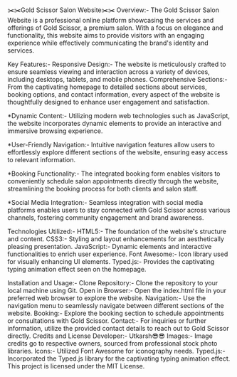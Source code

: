 ✂️✂️Gold Scissor Salon Website✂️✂️
Overview:-
The Gold Scissor Salon Website is a professional online platform showcasing the services and offerings of Gold Scissor, a premium salon. With a focus on elegance and functionality, 
this website aims to provide visitors with an engaging experience while effectively communicating the brand's identity and services.

Key Features:-
Responsive Design:- The website is meticulously crafted to ensure seamless viewing and interaction across a variety of devices, including desktops, tablets, and mobile phones.
Comprehensive Sections:- From the captivating homepage to detailed sections about services, booking options, and contact information, every aspect of the website 
is thoughtfully designed to enhance user engagement and satisfaction.

*Dynamic Content:- Utilizing modern web technologies such as JavaScript, the website incorporates dynamic elements to provide an interactive and immersive browsing experience.

*User-Friendly Navigation:- Intuitive navigation features allow users to effortlessly explore different sections of the website, ensuring easy access to relevant information.

*Booking Functionality:- The integrated booking form enables visitors to conveniently schedule salon appointments directly through the website, streamlining the booking process for both clients and salon staff.

*Social Media Integration:- Seamless integration with social media platforms enables users to stay connected with Gold Scissor across various channels, fostering community engagement and brand awareness.

Technologies Utilized:-
HTML5:- The foundation of the website's structure and content.
CSS3:- Styling and layout enhancements for an aesthetically pleasing presentation.
JavaScript:- Dynamic elements and interactive functionalities to enrich user experience.
Font Awesome:- Icon library used for visually enhancing UI elements.
Typed.js:- Provides the captivating typing animation effect seen on the homepage.

Installation and Usage:-
Clone Repository:- Clone the repository to your local machine using Git.
Open in Browser:- Open the index.html file in your preferred web browser to explore the website.
Navigation:- Use the navigation menu to seamlessly navigate between different sections of the website.
Booking:- Explore the booking section to schedule appointments or consultations with Gold Scissor.
Contact:- For inquiries or further information, utilize the provided contact details to reach out to Gold Scissor directly.
Credits and License
Developer:- Utkarsh😎😎
Images:- Image credits go to respective owners, sourced from professional stock photo libraries.
Icons:- Utilized Font Awesome for iconography needs.
Typed.js:- Incorporated the Typed.js library for the captivating typing animation effect.
This project is licensed under the MIT License.

